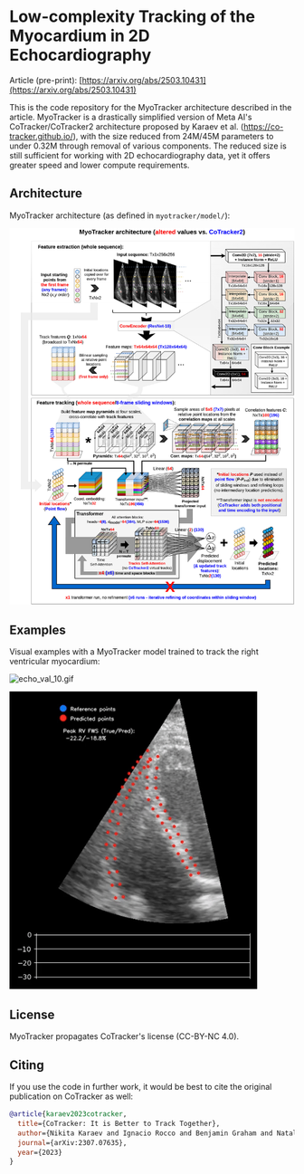 # Low-complexity Tracking of the Myocardium in 2D Echocardiography

Article (pre-print): [https://arxiv.org/abs/2503.10431](https://arxiv.org/abs/2503.10431)

This is the code repository for the MyoTracker architecture described in the article. MyoTracker is a drastically simplified version of Meta AI's CoTracker/CoTracker2 architecture proposed by Karaev et al. (https://co-tracker.github.io/), with the size reduced from 24M/45M parameters to under 0.32M through removal of various components. The reduced size is still sufficient for working with 2D echocardiography data, yet it offers greater speed and lower compute requirements.

## Architecture

MyoTracker architecture (as defined in ```myotracker/model/```):

![myotracker_diagram.jpg](https://github.com/artemcher/myotracker/blob/main/assets/myotracker_diagram.jpg)

## Examples

Visual examples with a MyoTracker model trained to track the right ventricular myocardium:

![echo_val_10.gif](https://github.com/artemcher/myotracker/blob/main/assets/echo_val_10.gif)

![result.gif](https://github.com/artemcher/myotracker/blob/main/assets/result.gif)


## License

MyoTracker propagates CoTracker's license (CC-BY-NC 4.0).

## Citing

If you use the code in further work, it would be best to cite the original publication on CoTracker as well:

```bibtex
@article{karaev2023cotracker,
  title={CoTracker: It is Better to Track Together},
  author={Nikita Karaev and Ignacio Rocco and Benjamin Graham and Natalia Neverova and Andrea Vedaldi and Christian Rupprecht},
  journal={arXiv:2307.07635},
  year={2023}
}
```

